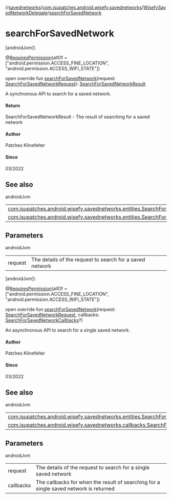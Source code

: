 //[savednetworks](../../../index.md)/[com.isupatches.android.wisefy.savednetworks](../index.md)/[WisefySavedNetworkDelegate](index.md)/[searchForSavedNetwork](search-for-saved-network.md)

# searchForSavedNetwork

[androidJvm]\

@[RequiresPermission](https://developer.android.com/reference/kotlin/androidx/annotation/RequiresPermission.html)(allOf = [&quot;android.permission.ACCESS_FINE_LOCATION&quot;, &quot;android.permission.ACCESS_WIFI_STATE&quot;])

open override fun [searchForSavedNetwork](search-for-saved-network.md)(request: [SearchForSavedNetworkRequest](../../com.isupatches.android.wisefy.savednetworks.entities/-search-for-saved-network-request/index.md)): [SearchForSavedNetworkResult](../../com.isupatches.android.wisefy.savednetworks.entities/-search-for-saved-network-result/index.md)

A synchronous API to search for a saved network.

#### Return

SearchForSavedNetworkResult - The result of searching for a saved network

#### Author

Patches Klinefelter

#### Since

03/2022

## See also

androidJvm

| | |
|---|---|
| [com.isupatches.android.wisefy.savednetworks.entities.SearchForSavedNetworkRequest](../../com.isupatches.android.wisefy.savednetworks.entities/-search-for-saved-network-request/index.md) |  |
| [com.isupatches.android.wisefy.savednetworks.entities.SearchForSavedNetworkResult](../../com.isupatches.android.wisefy.savednetworks.entities/-search-for-saved-network-result/index.md) |  |

## Parameters

androidJvm

| | |
|---|---|
| request | The details of the request to search for a saved network |

[androidJvm]\

@[RequiresPermission](https://developer.android.com/reference/kotlin/androidx/annotation/RequiresPermission.html)(allOf = [&quot;android.permission.ACCESS_FINE_LOCATION&quot;, &quot;android.permission.ACCESS_WIFI_STATE&quot;])

open override fun [searchForSavedNetwork](search-for-saved-network.md)(request: [SearchForSavedNetworkRequest](../../com.isupatches.android.wisefy.savednetworks.entities/-search-for-saved-network-request/index.md), callbacks: [SearchForSavedNetworkCallbacks](../../com.isupatches.android.wisefy.savednetworks.callbacks/-search-for-saved-network-callbacks/index.md)?)

An asynchronous API to search for a single saved network.

#### Author

Patches Klinefelter

#### Since

03/2022

## See also

androidJvm

| | |
|---|---|
| [com.isupatches.android.wisefy.savednetworks.entities.SearchForSavedNetworkRequest](../../com.isupatches.android.wisefy.savednetworks.entities/-search-for-saved-network-request/index.md) |  |
| [com.isupatches.android.wisefy.savednetworks.callbacks.SearchForSavedNetworkCallbacks](../../com.isupatches.android.wisefy.savednetworks.callbacks/-search-for-saved-network-callbacks/index.md) |  |

## Parameters

androidJvm

| | |
|---|---|
| request | The details of the request to search for a single saved network |
| callbacks | The callbacks for when the result of searching for a single saved network is returned |
